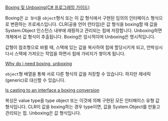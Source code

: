 [Boxing 및 Unboxing(C# 프로그래밍 가이드)](https://learn.microsoft.com/ko-kr/dotnet/csharp/programming-guide/types/boxing-and-unboxing)

Boxing은 `값 형식`을 `object`형식 또는 이 값 형식에서 구현된 임의의 인터페이스 형식으로 변환하는 프로세스입니다. CLR(공용 언어 런타임)은 값 형식을 boxing할 때 값을 System.Object 인스턴스 내부에 래핑하고 관리되는 힙에 저장합니다. Unboxing하면 개체에서 값 형식이 추출됩니다. Boxing은 암시적이며 Unboxing은 명시적입니다.

값형이 참조형으로 바뀔 때, 스택에 있는 값을 복사하여 힙에 할당시키게 되고, 언박싱시 다시 스택에 가져오는 작업을 하면서 힙에 가비지가 쌓이게 됩니다.

[Why do i need boxing, unboxing](https://stackoverflow.com/questions/2111857/why-do-we-need-boxing-and-unboxing-in-c)

`object`형 배열을 통해 서로 다른 형식의 값을 저장할 수 있습니다. 하지만 제네릭(generic)로 대신할 수 있습니다.

[Is casting to an interface a boxing conversion](https://stackoverflow.com/questions/3101909/is-casting-to-an-interface-a-boxing-conversion)

복싱은 value type을 type object 또는 이것에 의해 구현된 모든 인터페이스 유형 값 형식입니다. CLR이 값을 boxing하는 경우 type이면, 값을 System.Object를 만들고 관리되는 힙. Unboxing은 값 형식입니다.
